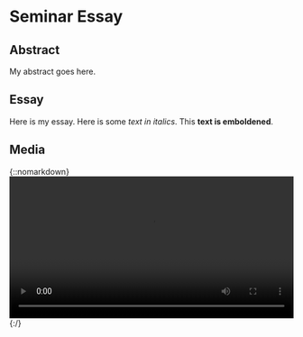 # Seminar Essay

## Abstract

My abstract goes here.

## Essay

Here is my essay. Here is some *text in italics*. This **text is emboldened**.

## Media

{::nomarkdown}
<video width="100%" height="auto" controls>
  <source src="assets/zaxis.mp4" type="video/mp4">
</video>
{:/}
